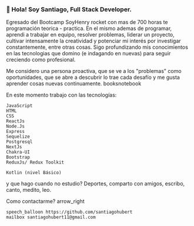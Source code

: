 ### 👋 Hola! Soy Santiago, Full Stack Developer. 

Egresado del Bootcamp SoyHenry rocket con mas de 700 horas te programación teorica - practica. En el mismo ademas de programar, aprendi a trabajar en equipo, resolver problemas, liderar un proyecto, cultivar intensamente la creatividad y potenciar mi interés por investigar constantemente, entre otras cosas. Sigo profundizando mis conocimientos en las tecnologias que domino (e indagando en nuevas) para seguir creciendo como profesional.

Me considero una persona proactiva, que se ve a los "problemas" como oportunidades, que se abre a descubrir lo trae cada desafío y me gusta aprender cosas nuevas continuamente. booksnotebook

En este momento trabajo con las tecnologías:

    JavaScript
    HTML
    CSS
    ReactJs
    Node.Js
    Express
    Sequelize
    Postgresql
    NextJs
    Chakra-UI
    Bootstrap 
    ReduxJs/ Redux Toolkit
    
    Kotlin (nivel Básico)

y que hago cuando no estudio? Deportes, comparto con amigos, escribo, canto, medito, leo.

Como contactarme? arrow_right

    speech_balloon https://github.com/santiagohubert
    mailbox santiagohubert11@gmail.com


<!--
**santiagohubert/santiagohubert** is a ✨ _special_ ✨ repository because its `README.md` (this file) appears on your GitHub profile.

Here are some ideas to get you started:

- 🔭 I’m currently working on ...
- 🌱 I’m currently learning ...
- 👯 I’m looking to collaborate on ...
- 🤔 I’m looking for help with ...
- 💬 Ask me about ...
- 📫 How to reach me: ...
- 😄 Pronouns: ...
- ⚡ Fun fact: ...
-->
